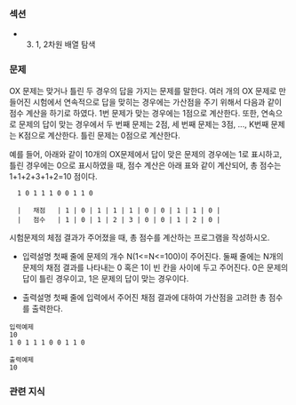 ### 섹션

- 3. 1, 2차원 배열 탐색

### 문제

OX 문제는 맞거나 틀린 두 경우의 답을 가지는 문제를 말한다. 여러 개의 OX 문제로 만들어진 시험에서 연속적으로 답을 맞히는 경우에는 가산점을 주기 위해서 다음과 같이 점수 계산을 하기로 하였다.
1번 문제가 맞는 경우에는 1점으로 계산한다. 또한, 연속으로 문제의 답이 맞는 경우에서 두 번째 문제는 2점, 세 번째 문제는 3점, ..., K번째 문제는 K점으로 계산한다. 틀린 문제는 0점으로 계산한다.

예를 들어, 아래와 같이 10개의 OX문제에서 답이 맞은 문제의 경우에는 1로 표시하고, 틀린 경우에는 0으로 표시하였을 때, 점수 계산은 아래 표와 같이 계산되어, 총 점수는 1+1+2+3+1+2=10 점이다.

```
  1 0 1 1 1 0 0 1 1 0

  |   채점   | 1 | 0 | 1 | 1 | 1 | 0 | 0 | 1 | 1 | 0 |
  |   점수   | 1 | 0 | 1 | 2 | 3 | 0 | 0 | 1 | 2 | 0 |
```

시험문제의 체점 결과가 주어졌을 때, 총 점수를 계산하는 프로그램을 작성하시오.

- 입력설명
  첫째 줄에 문제의 개수 N(1<=N<=100)이 주어진다.
  둘째 줄에는 N개의 문제의 채점 결과를 나타내는 0 혹은 1이 빈 칸을 사이에 두고 주어진다.
  0은 문제의 답이 틀린 경우이고, 1은 문제의 답이 맞는 경우이다.

- 출력설명
  첫째 줄에 입력에서 주어진 채점 결과에 대하여 가산점을 고려한 총 점수를 출력한다.

```
입력예제
10
1 0 1 1 1 0 0 1 1 0

출력예제
10
```

### 관련 지식
